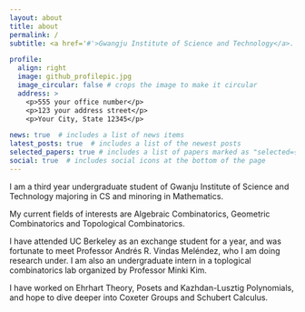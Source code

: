 ```yaml
---
layout: about
title: about
permalink: /
subtitle: <a href='#'>Gwangju Institute of Science and Technology</a>. Gangnam-gu, Seoul, Republic of Korea.

profile:
  align: right
  image: github_profilepic.jpg
  image_circular: false # crops the image to make it circular
  address: >
    <p>555 your office number</p>
    <p>123 your address street</p>
    <p>Your City, State 12345</p>

news: true  # includes a list of news items
latest_posts: true  # includes a list of the newest posts
selected_papers: true # includes a list of papers marked as "selected={true}"
social: true  # includes social icons at the bottom of the page
---
```


<!---Write your biography here. Tell the world about yourself. Link to your favorite [subreddit](http://reddit.com). You can put a picture in, too. The code is already in, just name your picture `prof_pic.jpg` and put it in the `img/` folder.-->
I am a third year undergraduate student of Gwanju Institute of Science and Technology majoring in CS and minoring in Mathematics.

My current fields of interests are Algebraic Combinatorics, Geometric Combinatorics and Topological Combinatorics.

I have attended UC Berkeley as an exchange student for a year, and was fortunate to meet Professor Andrés R. Vindas Meléndez, who I am doing research under. I am also an undergraduate intern in a toplogical combinatorics lab organized by Professor Minki Kim.

I have worked on Ehrhart Theory, Posets and Kazhdan-Lusztig Polynomials, and hope to dive deeper into Coxeter Groups and Schubert Calculus.

<!---Put your address / P.O. box / other info right below your picture. You can also disable any of these elements by editing `profile` property of the YAML header of your `_pages/about.md`. Edit `_bibliography/papers.bib` and Jekyll will render your [publications page](/al-folio/publications/) automatically.-->

<!---Link to your social media connections, too. This theme is set up to use [Font Awesome icons](http://fortawesome.github.io/Font-Awesome/) and [Academicons](https://jpswalsh.github.io/academicons/), like the ones below. Add your Facebook, Twitter, LinkedIn, Google Scholar, or just disable all of them.-->
